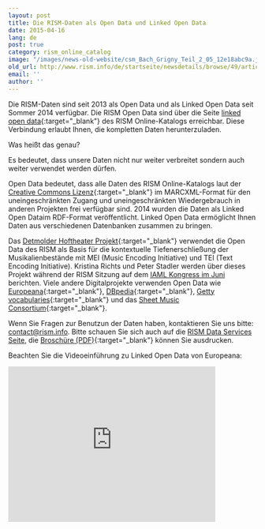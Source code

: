 ```yaml
---
layout: post
title: Die RISM-Daten als Open Data und Linked Open Data
date: 2015-04-16
lang: de
post: true
category: rism_online_catalog
image: "/images/news-old-website/csm_Bach_Grigny_Teil_2_05_12e18abc9a.jpg"
old_url: http://www.rism.info/de/startseite/newsdetails/browse/49/article/64/rism-data-as-open-data-and-linked-open-data.html
email: ''
author: ''
---
```


Die RISM-Daten sind seit 2013 als Open Data und als Linked Open Data seit Sommer 2014 verfügbar. Die RISM Open Data sind über die Seite [linked open data](https://opac.rism.info/index.php?id=8&L=1&id=8){:target="_blank"} des RISM Online-Katalogs erreichbar. Diese Verbindung erlaubt Ihnen, die kompletten Daten herunterzuladen.

Was heißt das genau?

Es bedeutet, dass unsere Daten nicht nur weiter verbreitet sondern auch weiter verwendet werden dürfen.

Open Data bedeutet, dass alle Daten des RISM Online-Katalogs laut der [Creative Commons Lizenz](https://creativecommons.org/licenses/by/3.0/de/deed.en){:target="_blank"} im MARCXML-Format für den uneingeschränkten Zugang und uneingeschränkten Wiedergebrauch in anderen Projekten frei verfügbar sind. 2014 wurden die Daten als Linked Open Dataim RDF-Format veröffentlicht. Linked Open Data ermöglicht Ihnen Daten aus verschiedenen Datenbanken zusammen zu bringen.

Das [Detmolder Hoftheater Projekt](http://hoftheater-detmold.de/){:target="_blank"} verwendet die Open Data des RISM als Basis für die kontextuelle Tiefenerschließung der Musikalienbestände mit MEI (Music Encoding Initiative) und TEI (Text Encoding Initiative). Kristina Richts und Peter Stadler werden über dieses Projekt während der RISM Sitzung auf dem [IAML Kongress im Juni](https://www.musiclibraryassoc.org/mpage/IAML_IMS_2015 "external-link-new-window") berichten. Viele andere Digitalprojekte verwenden Open Data wie [Europeana](https://pro.europeana.eu/page/linked-open-data){:target="_blank"}, [DBpedia](http://wiki.dbpedia.org/Interlinking){:target="_blank"}, [Getty vocabularies](http://www.getty.edu/research/tools/vocabularies/lod/){:target="_blank"} und das [Sheet Music Consortium](http://digital2.library.ucla.edu/sheetmusic/lod.html){:target="_blank"}.

Wenn Sie Fragen zur Benutzun der Daten haben, kontaktieren Sie uns bitte: [contact@rism.info](mailto:contact@rism.info). Bitte schauen Sie sich auch auf die [RISM Data Services Seite](/community/data-services.html), die [Broschüre (PDF)](/resources-old-website/community-content/Zentralredaktion/rism_datendienste-edH_klein.pdf){:target="_blank"} können Sie ausdrucken.


Beachten Sie die Videoeinführung zu Linked Open Data von Europeana:

<iframe width="420" height="315" src="https://www.youtube.com/embed/I17KxXVCrvw" frameborder="0" allowfullscreen></iframe>
